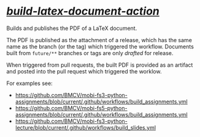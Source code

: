 # *[build-latex-document-action](https://github.com/kostrykin/build-latex-document-action)*

Builds and publishes the PDF of a LaTeX document.

The PDF is published as the attachment of a release, which has the same name as the branch (or the tag) which triggered the workflow. Documents built from `future/**` branches or tags are only *drafted* for release.

When triggered from pull requests, the built PDF is provided as an artifact and posted into the pull request which triggered the worklow.

For examples see:
- <https://github.com/BMCV/mobi-fs3-python-assignments/blob/current/.github/workflows/build_assignments.yml>
- <https://github.com/BMCV/mobi-fs5-python-assignments/blob/current/.github/workflows/build_assignments.yml>
- <https://github.com/BMCV/mobi-fs3-python-lecture/blob/current/.github/workflows/build_slides.yml>
